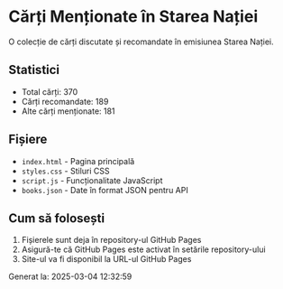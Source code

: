# Cărți Menționate în Starea Nației

O colecție de cărți discutate și recomandate în emisiunea Starea Nației.

## Statistici
- Total cărți: 370
- Cărți recomandate: 189
- Alte cărți menționate: 181

## Fișiere
- `index.html` - Pagina principală
- `styles.css` - Stiluri CSS
- `script.js` - Funcționalitate JavaScript
- `books.json` - Date în format JSON pentru API

## Cum să folosești
1. Fișierele sunt deja în repository-ul GitHub Pages
2. Asigură-te că GitHub Pages este activat în setările repository-ului
3. Site-ul va fi disponibil la URL-ul GitHub Pages

Generat la: 2025-03-04 12:32:59
